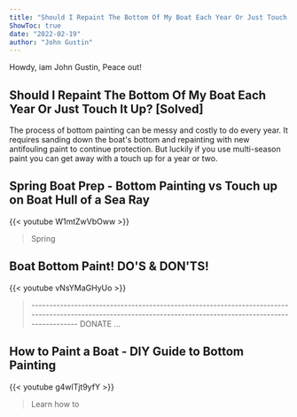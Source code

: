 ```yaml
---
title: "Should I Repaint The Bottom Of My Boat Each Year Or Just Touch It Up? [Solved]"
ShowToc: true 
date: "2022-02-19"
author: "John Gustin" 
---
```


Howdy, iam John Gustin, Peace out!
## Should I Repaint The Bottom Of My Boat Each Year Or Just Touch It Up? [Solved]
The process of bottom painting can be messy and costly to do every year. It requires sanding down the boat's bottom and repainting with new antifouling paint to continue protection. But luckily if you use multi-season paint you can get away with a touch up for a year or two.

## Spring Boat Prep - Bottom Painting vs Touch up on Boat Hull of a Sea Ray
{{< youtube W1mtZwVbOww >}}
>Spring 

## Boat Bottom Paint! DO'S & DON'TS!
{{< youtube vNsYMaGHyUo >}}
>------------------------------------------------------------------------------------------------------------------------------------------------------------- DONATE ...

## How to Paint a Boat - DIY Guide to Bottom Painting
{{< youtube g4wlTjt9yfY >}}
>Learn how to 

